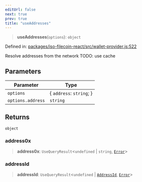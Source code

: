 ```yaml
---
editUrl: false
next: true
prev: true
title: "useAddresses"
---
```


> **useAddresses**(`options`): `object`

Defined in: [packages/iso-filecoin-react/src/wallet-provider.js:522](https://github.com/hugomrdias/filecoin/blob/main/packages/iso-filecoin-react/src/wallet-provider.js#L522)

Resolve addresses from the network
TODO: use cache

## Parameters

| Parameter | Type |
| ------ | ------ |
| `options` | \{ `address`: `string`; \} |
| `options.address` | `string` |

## Returns

`object`

### address0x

> **address0x**: `UseQueryResult`\<`undefined` \| `string`, [`Error`](https://developer.mozilla.org/docs/Web/JavaScript/Reference/Global_Objects/Error)\>

### addressId

> **addressId**: `UseQueryResult`\<`undefined` \| [`AddressId`](/api/iso-filecoin/address/classes/addressid/), [`Error`](https://developer.mozilla.org/docs/Web/JavaScript/Reference/Global_Objects/Error)\>
